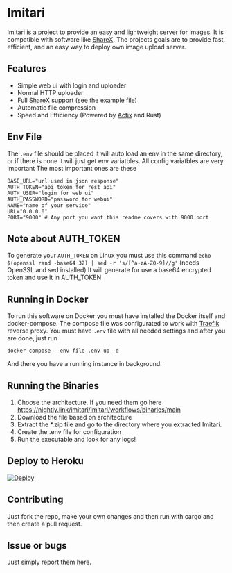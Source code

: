 # Imitari
Imitari is a project to provide an easy and lightweight server for images. It is compatible with software like [ShareX](https://github.com/ShareX/ShareX).
The projects goals are to provide fast, efficient, and an easy way to deploy own image upload server.

## Features

- Simple web ui with login and uploader
- Normal HTTP uploader
- Full [ShareX](https://github.com/ShareX/ShareX) support (see the example file)
- Automatic file compression
- Speed and Efficiency (Powered by [Actix](https://github.com/actix/actix) and Rust)

## Env File
The `.env` file should be placed
it will auto load an env in the same directory, or if there is none it will just get env variatbles. All config variatbles are very important
The most important ones are these
```env
BASE_URL="url used in json response"
AUTH_TOKEN="api token for rest api"
AUTH_USER="login for web ui"
AUTH_PASSWORD="password for webui"
NAME="name of your service"
URL="0.0.0.0"
PORT="9000" # Any port you want this readme covers with 9000 port
```

## Note about AUTH_TOKEN

To generate your `AUTH_TOKEN` on Linux you must use this command `echo $(openssl rand -base64 32) | sed -r 's/[^a-zA-Z0-9]//g'` (needs OpenSSL and sed installed)
It will generate for use a base64 encrypted token and use it in AUTH_TOKEN

## Running in Docker

To run this software on Docker you must have installed the Docker itself and docker-compose.
The compose file was configurated to work with [Traefik](https://github.com/traefik/traefik) reverse proxy.
You must have `.env` file with all needed settings and after you are done, just run

```shell
docker-compose --env-file .env up -d
```

And there you have a running instance in background.

## Running the Binaries

1. Choose the architecture. If you need them go here https://nightly.link/imitari/imitari/workflows/binaries/main
2. Download the file based on architecture
3. Extract the \*.zip file and go to the directory where you extracted Imitari.
4. Create the .env file for configuration
5. Run the executable and look for any logs!

## Deploy to Heroku

[![Deploy](https://www.herokucdn.com/deploy/button.svg)](https://heroku.com/deploy?template=https://github.com/imitari/imitari)

## Contributing

Just fork the repo, make your own changes and then run with cargo and then create a pull request.

## Issue or bugs

Just simply report them here.
